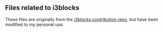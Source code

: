 ## Files related to i3blocks

These files are originally from the [i3blocks contribution repo](https://github.com/vivien/i3blocks-contrib), but have been modified to my personal use.
